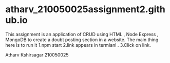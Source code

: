 # atharv_210050025assignment2.github.io


This assignment is an application of CRUD using HTML , Node Express , MongoDB to create a doubt posting section in a website.
The main thing here is to run it
  1.npm start
  2.link appears in termianl .
  3.Click on link.
  

 Atharv Kshirsagar
 210050025
